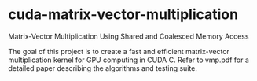 cuda-matrix-vector-multiplication
=================================

Matrix-Vector Multiplication Using Shared and Coalesced Memory Access

The goal of this project is to create a fast and efficient matrix-vector
multiplication kernel for GPU computing in CUDA C. Refer to vmp.pdf for a
detailed paper describing the algorithms and testing suite.
